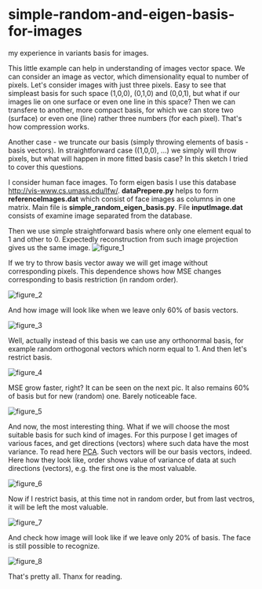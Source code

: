# simple-random-and-eigen-basis-for-images
my experience in variants basis for images.

This little example can help in understanding of images vector space. 
We can consider an image as vector, which dimensionality equal to number of pixels. Let's consider images with just three pixels. Easy to see that simpleast basis for such space (1,0,0), (0,1,0) and (0,0,1), but what if our images lie on one surface or even one line in this space? Then we can transfere to another, more compact basis, for which we can store two (surface) or even one (line) rather three numbers (for each pixel). That's how compression  works.

Another case - we truncate our basis (simply throwing elements of basis - basis vectors). In straightforward case ((1,0,0), ...) we simply will throw pixels, but what will happen in more fitted basis case? In this sketch I tried to cover this questions.

I consider human face images. To form eigen basis I use this database http://vis-www.cs.umass.edu/lfw/. **dataPrepere.py** helps to form **referenceImages.dat** which consist of face images as columns in one matrix. Main file is  **simple_random_eigen_basis.py**.  File **inputImage.dat** consists of examine image separated from the database. 

Then we use simple straightforward basis where only one element equal to 1 and other to 0. Expectedly reconstruction from such image projection gives us the same image.
![figure_1](https://cloud.githubusercontent.com/assets/19648595/25664016/5ecdfb6c-302a-11e7-85ef-cfbac1f33ae2.png)

If we try to throw basis vector away we will get image without corresponding pixels. This dependence shows how MSE changes corresponding to basis restriction (in random order).

![figure_2](https://cloud.githubusercontent.com/assets/19648595/25662323/2ca23fae-3025-11e7-8171-6b25113e37d2.png)

And how image will look like when we leave only 60% of basis vectors.

![figure_3](https://cloud.githubusercontent.com/assets/19648595/25662316/2c351dfc-3025-11e7-8ae7-72343657cf51.png)

Well, actually instead of this basis we can use any orthonormal basis, for example random orthogonal vectors which norm equal to 1. And then let's restrict basis.

![figure_4](https://cloud.githubusercontent.com/assets/19648595/25662317/2c391b0a-3025-11e7-864b-fc45dcdcd263.png)

MSE grow faster, right? It can be seen on the next pic.
It also remains 60% of basis but for new (random) one. Barely noticeable face.

![figure_5](https://cloud.githubusercontent.com/assets/19648595/25662318/2c3cbc1a-3025-11e7-903d-038dab0de62c.png)

And now, the most interesting thing. What if we will choose the most suitable basis for such kind of images. For this purpose I get images of various faces, and get directions (vectors) where such data have the most variance. To read here [PCA](https://en.wikipedia.org/wiki/Principal_component_analysis). Such vectors will be our basis vectors, indeed. Here how they look like, order shows value of variance of data at such directions (vectors), e.g. the first one is the most valuable.

![figure_6](https://cloud.githubusercontent.com/assets/19648595/25662319/2c44acea-3025-11e7-8564-dac7a2b116ec.png)

Now if I restrict basis, at this time not in random order, but from last vectros, it will be left the most valuable.

![figure_7](https://cloud.githubusercontent.com/assets/19648595/25662320/2c52ec56-3025-11e7-8ae1-e70e212a54ce.png)

And check how image will look like if we leave only 20% of basis. The face is still possible to recognize.

![figure_8](https://cloud.githubusercontent.com/assets/19648595/25662321/2c5c9e68-3025-11e7-89a8-30435b6435d6.png)

That's pretty all.
Thanx for reading. 
